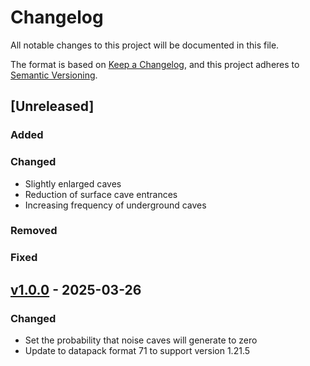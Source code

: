 # Changelog

All notable changes to this project will be documented in this file.

The format is based on [Keep a Changelog](https://keepachangelog.com/en/1.1.0/),
and this project adheres to [Semantic Versioning](https://semver.org/spec/v2.0.0.html).

## [Unreleased]

### Added

### Changed
- Slightly enlarged caves
- Reduction of surface cave entrances
- Increasing frequency of underground caves

### Removed

### Fixed

## [v1.0.0](https://github.com/Neluxx/vanilla-caves/releases/tag/v1.0.0) - 2025-03-26

### Changed
- Set the probability that noise caves will generate to zero
- Update to datapack format 71 to support version 1.21.5
